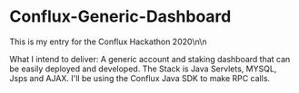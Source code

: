 # Conflux-Generic-Dashboard
This is my entry for the Conflux Hackathon 2020\n\n

What I intend to deliver:
A generic account and staking dashboard that can be easily deployed and developed.
The Stack is Java Servlets, MYSQL, Jsps and AJAX.
I'll be using the Conflux Java SDK to make RPC calls.
